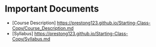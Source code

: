# Important Documents

* [Course Description] https://prestong123.github.io/Starting-Class-Copy/Course_Description.md
* [Syllabus] https://prestong123.github.io/Starting-Class-Copy/Syllabus.md
